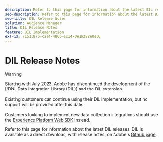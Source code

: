 ```yaml
---
description: Refer to this page for information about the latest DIL releases
seo-description: Refer to this page for information about the latest DIL releases
seo-title: DIL Release Notes
solution: Audience Manager
title: DIL Release Notes
feature: DIL Implementation
exl-id: 71513875-c2e4-4866-ac14-0e1b382e0e56
---
```

# DIL Release Notes

>[!WARNING]
>
>Starting with July 2023, Adobe has discontinued the development of the [!DNL Data Integration Library (DIL)] and the DIL extension.
><br><br>Existing customers can continue using their DIL implementation, but no support will be provided after this date.
><br><br>Customers looking to implement new data collection integrations should use the [Experience Platform Web SDK](https://experienceleague.adobe.com/docs/experience-platform/edge/home.html?lang=en) instead.

Refer to this page for information about the latest DIL releases. DIL is available as a direct download, with release notes, on Adobe's [Github page](https://github.com/Adobe-Marketing-Cloud/dil/releases).
